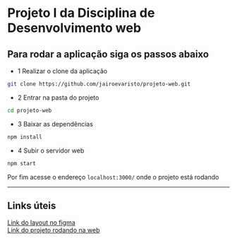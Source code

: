 # Projeto I da Disciplina de Desenvolvimento web

## Para rodar a aplicação siga os passos abaixo

- 1 Realizar o clone da aplicação

```bash
git clone https://github.com/jairoevaristo/projeto-web.git
```

- 2 Entrar na pasta do projeto

```bash
cd projeto-web
```

- 3 Baixar as dependências

```bash
npm install
```

- 4 Subir o servidor web

```bash
npm start
```


Por fim acesse o endereço `localhost:3000/` onde o projeto está rodando

<hr />

## Links úteis

[Link do layout no figma](https://www.figma.com/file/ezgcu7LTvCWOiK9OQQtC1z/CartHed?node-id=0%3A1)<br>
[Link do projeto rodando na web](https://projeto-web-production.up.railway.app/)
